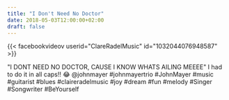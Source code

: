 ```yaml
---
title: "I Don't Need No Doctor"
date: 2018-05-03T12:00:00+02:00
draft: false
---
```


{{< facebookvideov userid="ClareRadelMusic" id="1032044076948587" >}}

"I DONT NEED NO DOCTOR, CAUSE I KNOW WHATS AILING MEEEE"
I had to do it in all caps!! 😂
@johnmayer #johnmayertrio #JohnMayer #music #guitarist #blues #claireradelmusic #joy #dream #fun #melody #Singer #Songwriter #BeYourself